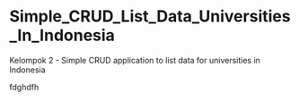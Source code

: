 # Simple_CRUD_List_Data_Universities_In_Indonesia
Kelompok 2 - Simple CRUD application to list data for universities in Indonesia

fdghdfh
